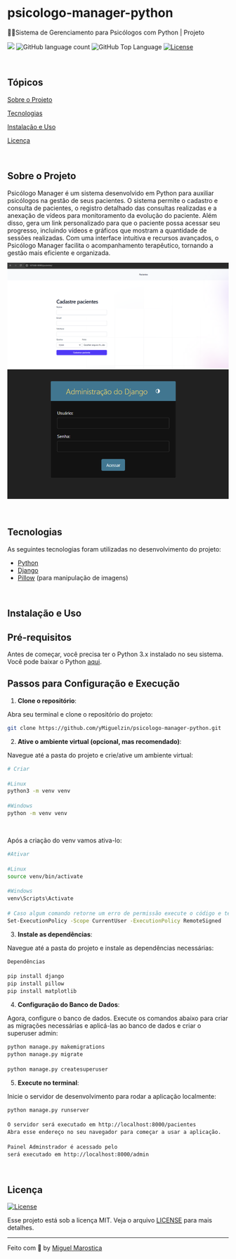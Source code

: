 # psicologo-manager-python
🧑‍⚕️Sistema de Gerenciamento para Psicólogos com Python | Projeto 

<p>
  <img src="https://img.shields.io/badge/made%20by-Miguel%20Marostica-6558C3?style=flat-square">
  <img alt="GitHub language count" src="https://img.shields.io/github/languages/count/yMiguelzin/psicologo-manager-python?color=6558C3&style=flat-square">
  <img alt="GitHub Top Language" src="https://img.shields.io/github/languages/top/yMiguelzin/psicologo-manager-python?color=6558C3&style=flat-square">
  <a href="https://opensource.org/licenses/MIT">
    <img alt="License" src="https://img.shields.io/badge/license-MIT-6558C3?style=flat-square">
  </a>
  
</p>

<br>

## Tópicos

[Sobre o Projeto](#sobre-o-projeto)

[Tecnologias](#tecnologias)

[Instalação e Uso](#instalação-e-uso)

[Licença](#licença)

<br>

## Sobre o Projeto

Psicólogo Manager é um sistema desenvolvido em Python para auxiliar psicólogos na gestão de seus pacientes. O sistema permite o cadastro e consulta de pacientes, o registro detalhado das consultas realizadas e a anexação de vídeos para monitoramento da evolução do paciente. Além disso, gera um link personalizado para que o paciente possa acessar seu progresso, incluindo vídeos e gráficos que mostram a quantidade de sessões realizadas. Com uma interface intuitiva e recursos avançados, o Psicólogo Manager facilita o acompanhamento terapêutico, tornando a gestão mais eficiente e organizada.

<p align="center">
  <img src="pacientes.png" alt="Imagem 1">
  <img src="admin.png" alt="Imagem 2">
</p>

<br>

## Tecnologias

As seguintes tecnologias foram utilizadas no desenvolvimento do projeto:

- [Python](https://www.python.org/)
- [Django](https://www.djangoproject.com/)
- [Pillow](https://python-pillow.org/) (para manipulação de imagens)

<br>

## Instalação e Uso

## Pré-requisitos

Antes de começar, você precisa ter o Python 3.x instalado no seu sistema. Você pode baixar o Python [aqui](https://www.python.org/downloads/).

## Passos para Configuração e Execução

1. **Clone o repositório**:

  Abra seu terminal e clone o repositório do projeto:

  ```bash
  git clone https://github.com/yMiguelzin/psicologo-manager-python.git

  ```
2. **Ative o ambiente virtual (opcional, mas recomendado)**:

  Navegue até a pasta do projeto e crie/ative um ambiente virtual:

  ```bash
  # Criar
    
  #Linux
  python3 -m venv venv
    
  #Windows
  python -m venv venv
  ```

<br>

Após a criação do venv vamos ativa-lo:

  ```bash
  #Ativar

  #Linux
  source venv/bin/activate
  
  #Windows
  venv\Scripts\Activate

  # Caso algum comando retorne um erro de permissão execute o código e tente novamente:
  Set-ExecutionPolicy -Scope CurrentUser -ExecutionPolicy RemoteSigned

  ```

3. **Instale as dependências**:

  Navegue até a pasta do projeto e instale as dependências necessárias:

  ```bash
  Dependências

  pip install django
  pip install pillow
  pip install matplotlib

  ```

4. **Configuração do Banco de Dados**:

  Agora, configure o banco de dados. Execute os comandos abaixo para criar as migrações necessárias e aplicá-las ao banco de dados e criar o superuser admin:
  
  ```bash
  python manage.py makemigrations
  python manage.py migrate

  python manage.py createsuperuser

  ```
5. **Execute no terminal**:

  Inicie o servidor de desenvolvimento para rodar a aplicação localmente:
  
  ```bash
  python manage.py runserver

  O servidor será executado em http://localhost:8000/pacientes
  Abra esse endereço no seu navegador para começar a usar a aplicação.

  Painel Adminstrador é acessado pelo
  será executado em http://localhost:8000/admin
  
  ```

  <br>
  
## Licença
<a href="https://opensource.org/licenses/MIT">
    <img alt="License" src="https://img.shields.io/badge/license-MIT-6558C3?style=flat-square">
</a>

<br>


Esse projeto está sob a licença MIT. Veja o arquivo [LICENSE](/LICENSE) para mais detalhes.

---

Feito com :purple_heart: by [Miguel Marostica](https://github.com/yMiguelzin)
